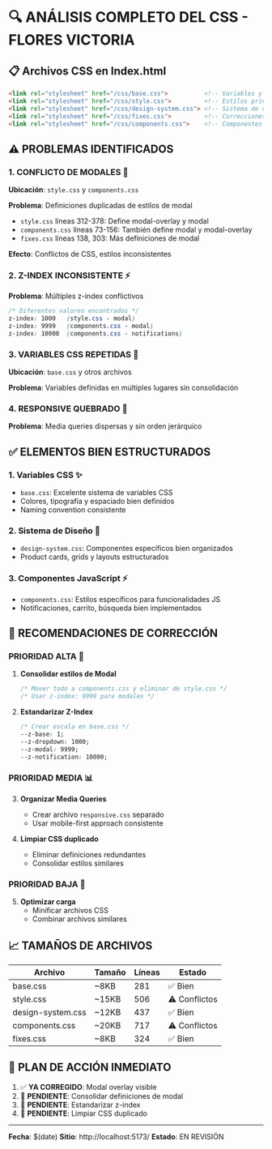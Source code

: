 # 🔍 ANÁLISIS COMPLETO DEL CSS - FLORES VICTORIA

## 📋 Archivos CSS en Index.html
```html
<link rel="stylesheet" href="/css/base.css">          <!-- Variables y base -->
<link rel="stylesheet" href="/css/style.css">         <!-- Estilos principales -->
<link rel="stylesheet" href="/css/design-system.css"> <!-- Sistema de diseño -->
<link rel="stylesheet" href="/css/fixes.css">         <!-- Correcciones -->
<link rel="stylesheet" href="/css/components.css">    <!-- Componentes JS -->
```

## ⚠️ PROBLEMAS IDENTIFICADOS

### 1. **CONFLICTO DE MODALES** 🚨
**Ubicación**: `style.css` y `components.css`

**Problema**: Definiciones duplicadas de estilos de modal
- `style.css` líneas 312-378: Define modal-overlay y modal
- `components.css` líneas 73-156: También define modal y modal-overlay
- `fixes.css` líneas 138, 303: Más definiciones de modal

**Efecto**: Conflictos de CSS, estilos inconsistentes

### 2. **Z-INDEX INCONSISTENTE** ⚡
**Problema**: Múltiples z-index conflictivos
```css
/* Diferentes valores encontrados */
z-index: 1000   (style.css - modal)
z-index: 9999   (components.css - modal)
z-index: 10000  (components.css - notifications)
```

### 3. **VARIABLES CSS REPETIDAS** 📐
**Ubicación**: `base.css` y otros archivos

**Problema**: Variables definidas en múltiples lugares sin consolidación

### 4. **RESPONSIVE QUEBRADO** 📱
**Problema**: Media queries dispersas y sin orden jerárquico

## ✅ ELEMENTOS BIEN ESTRUCTURADOS

### 1. **Variables CSS** ✨
- `base.css`: Excelente sistema de variables CSS
- Colores, tipografía y espaciado bien definidos
- Naming convention consistente

### 2. **Sistema de Diseño** 🎨
- `design-system.css`: Componentes específicos bien organizados
- Product cards, grids y layouts estructurados

### 3. **Componentes JavaScript** ⚡
- `components.css`: Estilos específicos para funcionalidades JS
- Notificaciones, carrito, búsqueda bien implementados

## 🔧 RECOMENDACIONES DE CORRECCIÓN

### PRIORIDAD ALTA 🚨

1. **Consolidar estilos de Modal**
   ```css
   /* Mover todo a components.css y eliminar de style.css */
   /* Usar z-index: 9999 para modales */
   ```

2. **Estandarizar Z-Index**
   ```css
   /* Crear escala en base.css */
   --z-base: 1;
   --z-dropdown: 1000;
   --z-modal: 9999;
   --z-notification: 10000;
   ```

### PRIORIDAD MEDIA 📊

3. **Organizar Media Queries**
   - Crear archivo `responsive.css` separado
   - Usar mobile-first approach consistente

4. **Limpiar CSS duplicado**
   - Eliminar definiciones redundantes
   - Consolidar estilos similares

### PRIORIDAD BAJA 🔧

5. **Optimizar carga**
   - Minificar archivos CSS
   - Combinar archivos similares

## 📈 TAMAÑOS DE ARCHIVOS

| Archivo | Tamaño | Líneas | Estado |
|---------|--------|---------|---------|
| base.css | ~8KB | 281 | ✅ Bien |
| style.css | ~15KB | 506 | ⚠️ Conflictos |
| design-system.css | ~12KB | 437 | ✅ Bien |
| components.css | ~20KB | 717 | ⚠️ Conflictos |
| fixes.css | ~8KB | 324 | ✅ Bien |

## 🎯 PLAN DE ACCIÓN INMEDIATO

1. ✅ **YA CORREGIDO**: Modal overlay visible
2. 🔄 **PENDIENTE**: Consolidar definiciones de modal
3. 🔄 **PENDIENTE**: Estandarizar z-index
4. 🔄 **PENDIENTE**: Limpiar CSS duplicado

---
**Fecha**: $(date)
**Sitio**: http://localhost:5173/
**Estado**: EN REVISIÓN